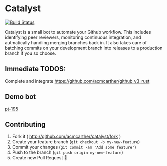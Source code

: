 # Catalyst

[![Build Status](https://travis-ci.org/acmcarther/catalyst.svg?branch=master)](https://travis-ci.org/acmcarther/catalyst)

Catalyst is a small bot to automate your Github workflow. This includes identifying
peer reviewers, monitoring continuous integration, and autmatically handling merging
branches back in. It also takes care of batching commits on your development branch 
into releases to a production branch if you so choose.

## Immediate TODOS:
Complete and integrate https://github.com/acmcarther/github_v3_rust

## Demo bot
[pt-195](https://github.com/pt-195)

## Contributing

1. Fork it ( http://github.com/acmcarther/catalyst/fork )
2. Create your feature branch (`git checkout -b my-new-feature`)
3. Commit your changes (`git commit -am 'Add some feature'`)
4. Push to the branch (`git push origin my-new-feature`)
5. Create new Pull Request

